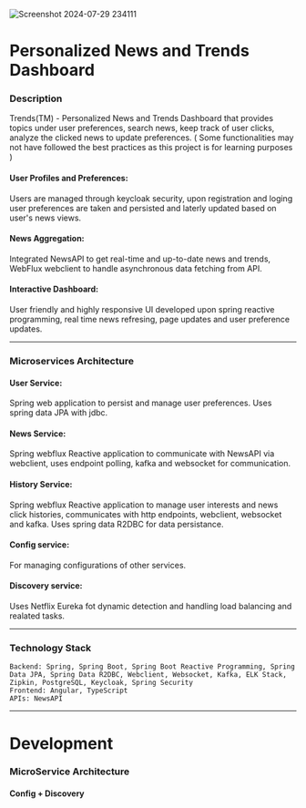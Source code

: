 
![Screenshot 2024-07-29 234111](https://github.com/user-attachments/assets/9e8c5ef6-1bb3-4bc6-911a-0d8a481c3b33)

# Personalized News and Trends Dashboard
### Description 
Trends(TM) - Personalized News and Trends Dashboard that provides topics under user preferences, search news, keep track of user clicks, analyze the clicked news to update preferences. ( Some functionalities may not have followed the best practices as this project is for learning purposes ) 

   #### User Profiles and Preferences:
Users are managed through keycloak security, upon registration and loging user preferences are taken and persisted and laterly updated based on user's news views.

   #### News Aggregation:
Integrated NewsAPI to get real-time and up-to-date news and trends, WebFlux webclient to handle asynchronous data fetching from API.

   #### Interactive Dashboard:
User friendly and highly responsive UI developed upon spring reactive programming, real time news refresing, page updates and user preference updates.
        
---
### Microservices Architecture

####  User Service:
Spring web application to persist and manage user preferences. Uses spring data JPA with jdbc.

####  News Service:
Spring webflux Reactive application to communicate with NewsAPI via webclient, uses endpoint polling, kafka and websocket for communication.

####  History Service:
Spring webflux Reactive application to manage user interests and news click histories, communicates with http endpoints, webclient, websocket and kafka.
Uses spring data R2DBC for data persistance.

#### Config service:
For managing configurations of other services.

#### Discovery service:
Uses Netflix Eureka fot dynamic detection and handling load balancing and realated tasks.
        
---
### Technology Stack
    Backend: Spring, Spring Boot, Spring Boot Reactive Programming, Spring Data JPA, Spring Data R2DBC, Webclient, Websocket, Kafka, ELK Stack, Zipkin, PostgreSQL, Keycloak, Spring Security
    Frontend: Angular, TypeScript
    APIs: NewsAPI
---
# Development

### MicroService Architecture

#### Config + Discovery 








